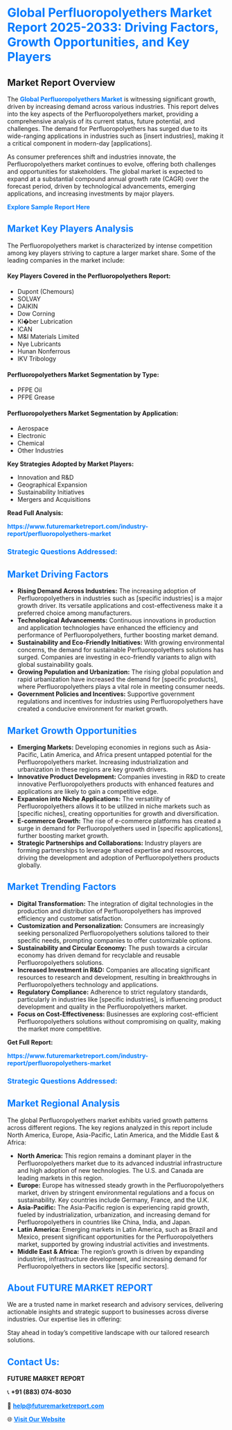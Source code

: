 <h1 style="color: #007BFF;">Global Perfluoropolyethers Market Report 2025-2033: Driving Factors, Growth Opportunities, and Key Players</h1>

<section id="overview">
<h2>Market Report Overview</h2>
<p>The <a href="https://www.futuremarketreport.com/industry-report/perfluoropolyethers-market" style="color: #007BFF; text-decoration: none;"><strong>Global Perfluoropolyethers Market</strong></a> is witnessing significant growth, driven by increasing demand across various industries. This report delves into the key aspects of the Perfluoropolyethers market, providing a comprehensive analysis of its current status, future potential, and challenges. The demand for Perfluoropolyethers has surged due to its wide-ranging applications in industries such as [insert industries], making it a critical component in modern-day [applications].</p>
<p>As consumer preferences shift and industries innovate, the Perfluoropolyethers market continues to evolve, offering both challenges and opportunities for stakeholders. The global market is expected to expand at a substantial compound annual growth rate (CAGR) over the forecast period, driven by technological advancements, emerging applications, and increasing investments by major players.</p>
</section>

<section id="overview">
<p><a href="https://www.futuremarketreport.com/request-sample/reportId=85592" style="color: #007BFF; text-decoration: none;"><strong>Explore Sample Report Here</strong></a></p>
</section>

<section id="key-players">
<h2 style="color: #007BFF;">Market Key Players Analysis</h2>
<p>The Perfluoropolyethers market is characterized by intense competition among key players striving to capture a larger market share. Some of the leading companies in the market include:</p>
<h4>Key Players Covered in the Perfluoropolyethers Report:</h4>
<ul><li>Dupont (Chemours)</li><li>SOLVAY</li><li>DAIKIN</li><li>Dow Corning</li><li>Kl�ber Lubrication</li><li>ICAN</li><li>M&amp;I Materials Limited</li><li>Nye Lubricants</li><li>Hunan Nonferrous</li><li>IKV Tribology</li></ul>
<h4>Perfluoropolyethers Market Segmentation by Type:</h4>
<ul><li>PFPE Oil</li><li>PFPE Grease</li></ul>

<h4>Perfluoropolyethers Market Segmentation by Application:</h4>
<ul><li>Aerospace</li><li>Electronic</li><li>Chemical</li><li>Other Industries</li></ul>
<p><strong>Key Strategies Adopted by Market Players:</strong></p>
<ul>
<li>Innovation and R&D</li>
<li>Geographical Expansion</li>
<li>Sustainability Initiatives</li>
<li>Mergers and Acquisitions</li>
</ul>
</section>

<section>
<p><strong>Read Full Analysis: </strong></p><a href="https://www.futuremarketreport.com/industry-report/perfluoropolyethers-market" style="color: #007BFF; text-decoration: none;"><strong>https://www.futuremarketreport.com/industry-report/perfluoropolyethers-market</strong></a>
<h3 style="color: #007BFF;">Strategic Questions Addressed:</h3>
</section>

<section id="driving-factors">
<h2 style="color: #007BFF;">Market Driving Factors</h2>
<ul>
<li><strong>Rising Demand Across Industries:</strong> The increasing adoption of Perfluoropolyethers in industries such as [specific industries] is a major growth driver. Its versatile applications and cost-effectiveness make it a preferred choice among manufacturers.</li>
<li><strong>Technological Advancements:</strong> Continuous innovations in production and application technologies have enhanced the efficiency and performance of Perfluoropolyethers, further boosting market demand.</li>
<li><strong>Sustainability and Eco-Friendly Initiatives:</strong> With growing environmental concerns, the demand for sustainable Perfluoropolyethers solutions has surged. Companies are investing in eco-friendly variants to align with global sustainability goals.</li>
<li><strong>Growing Population and Urbanization:</strong> The rising global population and rapid urbanization have increased the demand for [specific products], where Perfluoropolyethers plays a vital role in meeting consumer needs.</li>
<li><strong>Government Policies and Incentives:</strong> Supportive government regulations and incentives for industries using Perfluoropolyethers have created a conducive environment for market growth.</li>
</ul>
</section>

<section id="growth-opportunities">
<h2 style="color: #007BFF;">Market Growth Opportunities</h2>
<ul>
<li><strong>Emerging Markets:</strong> Developing economies in regions such as Asia-Pacific, Latin America, and Africa present untapped potential for the Perfluoropolyethers market. Increasing industrialization and urbanization in these regions are key growth drivers.</li>
<li><strong>Innovative Product Development:</strong> Companies investing in R&D to create innovative Perfluoropolyethers products with enhanced features and applications are likely to gain a competitive edge.</li>
<li><strong>Expansion into Niche Applications:</strong> The versatility of Perfluoropolyethers allows it to be utilized in niche markets such as [specific niches], creating opportunities for growth and diversification.</li>
<li><strong>E-commerce Growth:</strong> The rise of e-commerce platforms has created a surge in demand for Perfluoropolyethers used in [specific applications], further boosting market growth.</li>
<li><strong>Strategic Partnerships and Collaborations:</strong> Industry players are forming partnerships to leverage shared expertise and resources, driving the development and adoption of Perfluoropolyethers products globally.</li>
</ul>
</section>

<section id="trending-factors">
<h2 style="color: #007BFF;">Market Trending Factors</h2>
<ul>
<li><strong>Digital Transformation:</strong> The integration of digital technologies in the production and distribution of Perfluoropolyethers has improved efficiency and customer satisfaction.</li>
<li><strong>Customization and Personalization:</strong> Consumers are increasingly seeking personalized Perfluoropolyethers solutions tailored to their specific needs, prompting companies to offer customizable options.</li>
<li><strong>Sustainability and Circular Economy:</strong> The push towards a circular economy has driven demand for recyclable and reusable Perfluoropolyethers solutions.</li>
<li><strong>Increased Investment in R&D:</strong> Companies are allocating significant resources to research and development, resulting in breakthroughs in Perfluoropolyethers technology and applications.</li>
<li><strong>Regulatory Compliance:</strong> Adherence to strict regulatory standards, particularly in industries like [specific industries], is influencing product development and quality in the Perfluoropolyethers market.</li>
<li><strong>Focus on Cost-Effectiveness:</strong> Businesses are exploring cost-efficient Perfluoropolyethers solutions without compromising on quality, making the market more competitive.</li>
</ul>
</section>

<section>
<p><strong>Get Full Report: </strong></p><a href="https://www.futuremarketreport.com/industry-report/perfluoropolyethers-market" style="color: #007BFF; text-decoration: none;"><strong>https://www.futuremarketreport.com/industry-report/perfluoropolyethers-market</strong></a>
<h3 style="color: #007BFF;">Strategic Questions Addressed:</h3>
</section>


<section id="regional-analysis">
<h2 style="color: #007BFF;">Market Regional Analysis</h2>
<p>The global Perfluoropolyethers market exhibits varied growth patterns across different regions. The key regions analyzed in this report include North America, Europe, Asia-Pacific, Latin America, and the Middle East & Africa:</p>
<ul>
<li><strong>North America:</strong> This region remains a dominant player in the Perfluoropolyethers market due to its advanced industrial infrastructure and high adoption of new technologies. The U.S. and Canada are leading markets in this region.</li>
<li><strong>Europe:</strong> Europe has witnessed steady growth in the Perfluoropolyethers market, driven by stringent environmental regulations and a focus on sustainability. Key countries include Germany, France, and the U.K.</li>
<li><strong>Asia-Pacific:</strong> The Asia-Pacific region is experiencing rapid growth, fueled by industrialization, urbanization, and increasing demand for Perfluoropolyethers in countries like China, India, and Japan.</li>
<li><strong>Latin America:</strong> Emerging markets in Latin America, such as Brazil and Mexico, present significant opportunities for the Perfluoropolyethers market, supported by growing industrial activities and investments.</li>
<li><strong>Middle East & Africa:</strong> The region’s growth is driven by expanding industries, infrastructure development, and increasing demand for Perfluoropolyethers in sectors like [specific sectors].</li>
</ul>
</section>

<footer>
<h2 style="color: #007BFF;">About FUTURE MARKET REPORT</h2>
<p>We are a trusted name in market research and advisory services, delivering actionable insights and strategic support to businesses across diverse industries. Our expertise lies in offering:</p>

<p>Stay ahead in today’s competitive landscape with our tailored research solutions.</p>

<h2 style="color: #007BFF;">Contact Us:</h2>
<p><strong>FUTURE MARKET REPORT</strong></p>
<p>📞 <strong>+91 (883) 074-8030</strong></p>
<p>📧 <strong><a href="mailto:help@futuremarketreport.com" style="color: #007BFF;">help@futuremarketreport.com</a></strong></p>
<p>🌐 <strong><a href="https://www.futuremarketreport.com/" style="color: #007BFF;">Visit Our Website</a></strong></p>
</footer>